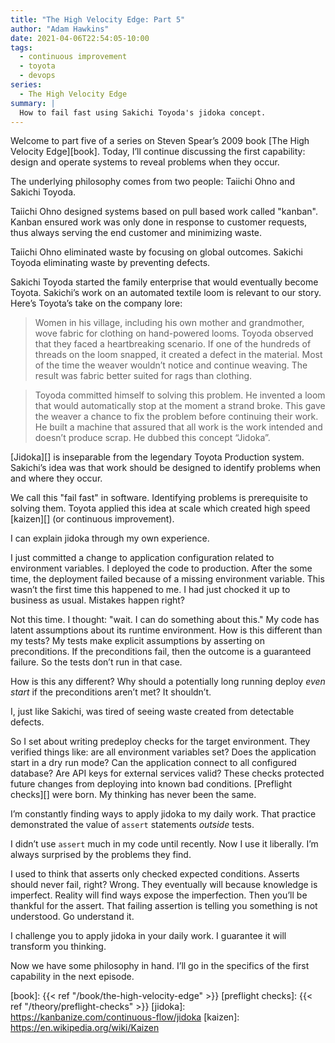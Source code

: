 ```yaml
---
title: "The High Velocity Edge: Part 5"
author: "Adam Hawkins"
date: 2021-04-06T22:54:05-10:00
tags:
  - continuous improvement
  - toyota
  - devops
series:
  - The High Velocity Edge
summary: |
  How to fail fast using Sakichi Toyoda's jidoka concept.
---
```


Welcome to part five of a series on Steven Spear’s 2009 book [The High
Velocity Edge][book]. Today, I’ll continue discussing the first
capability: design and operate systems to reveal problems when they
occur.

The underlying philosophy comes from two people: Taiichi Ohno and
Sakichi Toyoda.

Taiichi Ohno designed systems based on pull based work called
"kanban". Kanban ensured work was only done in response to customer
requests, thus always serving the end customer and minimizing waste.

Taiichi Ohno eliminated waste by focusing on global outcomes. Sakichi
Toyoda eliminating waste by preventing defects.

Sakichi Toyoda started the family enterprise that would eventually
become Toyota. Sakichi’s work on an automated textile loom is relevant
to our story. Here’s Toyota’s take on the company lore:

> Women in his village, including his own mother and grandmother, wove
> fabric for clothing on hand-powered looms. Toyoda observed that they
> faced a heartbreaking scenario. If one of the hundreds of threads on
> the loom snapped, it created a defect in the material. Most of the
> time the weaver wouldn’t notice and continue weaving. The result was
> fabric better suited for rags than clothing.

> Toyoda committed himself to solving this problem. He invented a loom
> that would automatically stop at the moment a strand broke. This
> gave the weaver a chance to fix the problem before continuing their
> work. He built a machine that assured that all work is the work
> intended and doesn’t produce scrap. He dubbed this concept “Jidoka”.

[Jidoka][] is inseparable from the legendary Toyota Production system.
Sakichi’s idea was that work should be designed to identify problems
when and where they occur.

We call this "fail fast" in software. Identifying problems is
prerequisite to solving them. Toyota applied this idea at scale which
created high speed [kaizen][] (or continuous improvement).

I can explain jidoka through my own experience.

I just committed a change to application configuration related to
environment variables. I deployed the code to production. After the
some time, the deployment failed because of a missing environment
variable. This wasn’t the first time this happened to me. I had just
chocked it up to business as usual. Mistakes happen right?

Not this time. I thought: "wait. I can do something about this." My
code has latent assumptions about its runtime environment. How is this
different than my tests? My tests make explicit assumptions by
asserting on preconditions. If the preconditions fail, then the
outcome is a guaranteed failure. So the tests don’t run in that case.

How is this any different? Why should a potentially long running
deploy _even start_ if the preconditions aren’t met? It shouldn’t.

I, just like Sakichi, was tired of seeing waste created from
detectable defects.

So I set about writing predeploy checks for the target environment.
They verified things like: are all environment variables set? Does
the application start in a dry run mode? Can the application connect
to all configured database? Are API keys for external services valid?
These checks protected future changes from deploying into known bad
conditions. [Preflight checks][] were born. My thinking has never been the
same.

I’m constantly finding ways to apply jidoka to my daily work. That
practice demonstrated the value of `assert` statements _outside_
tests.

I didn’t use `assert` much in my code until recently. Now I use it
liberally. I’m always surprised by the problems they find.

I used to think that asserts only checked expected conditions. Asserts
should never fail, right? Wrong. They eventually will because
knowledge is imperfect. Reality will find ways expose the
imperfection. Then you’ll be thankful for the assert. That failing
assertion is telling you something is not understood. Go understand
it.

I challenge you to apply jidoka in your daily work. I guarantee it
will transform you thinking.

Now we have some philosophy in hand. I’ll go in the specifics of the
first capability in the next episode.

[book]: {{< ref "/book/the-high-velocity-edge" >}}
[preflight checks]: {{< ref "/theory/preflight-checks" >}}
[jidoka]: https://kanbanize.com/continuous-flow/jidoka
[kaizen]: https://en.wikipedia.org/wiki/Kaizen
